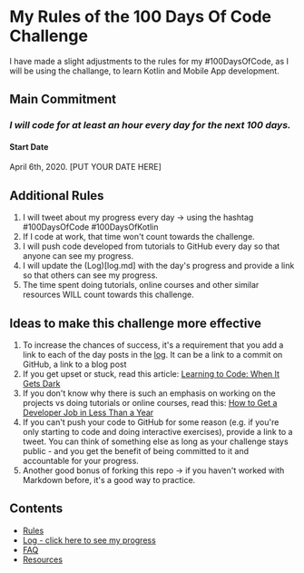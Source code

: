 # My Rules of the 100 Days Of Code Challenge
I have made a slight adjustments to the rules for my #100DaysOfCode, as I will be using the challange, to learn Kotlin and Mobile App development.

## Main Commitment
### *I will code for at least an hour every day for the next 100 days.*

#### Start Date
April 6th, 2020. [PUT YOUR DATE HERE]

## Additional Rules
1. I will tweet about my progress every day -> using the hashtag #100DaysOfCode #100DaysOfKotlin
2. If I code at work, that time won't count towards the challenge.
3. I will push code developed from tutorials to GitHub every day so that anyone can see my progress.
4. I will update the (Log)[log.md] with the day's progress and provide a link so that others can see my progress.
5. The time spent doing tutorials, online courses and other similar resources WILL count towards this challenge.

## Ideas to make this challenge more effective
1. To increase the chances of success, it's a requirement that you add a link to each of the day posts in the [log](log.md). It can be a link to a commit on GitHub, a link to a blog post
2. If you get upset or stuck, read this article: [Learning to Code: When It Gets Dark](https://medium.freecodecamp.com/learning-to-code-when-it-gets-dark-e485edfb58fd)
3. If you don't know why there is such an emphasis on working on the projects vs doing tutorials or online courses, read this: [How to Get a Developer Job in Less Than a Year](https://medium.freecodecamp.com/how-to-get-a-developer-job-in-less-than-a-year-c27bbfe71645)
4. If you can't push your code to GitHub for some reason (e.g. if you're only starting to code and doing interactive exercises), provide a link to a tweet. You can think of something else as long as your challenge stays public - and you get the benefit of being committed to it and accountable for your progress.
5. Another good bonus of forking this repo -> if you haven't worked with Markdown before, it's a good way to practice.

## Contents
* [Rules](rules.md)
* [Log - click here to see my progress](log.md)
* [FAQ](FAQ.md)
* [Resources](resources.md)
